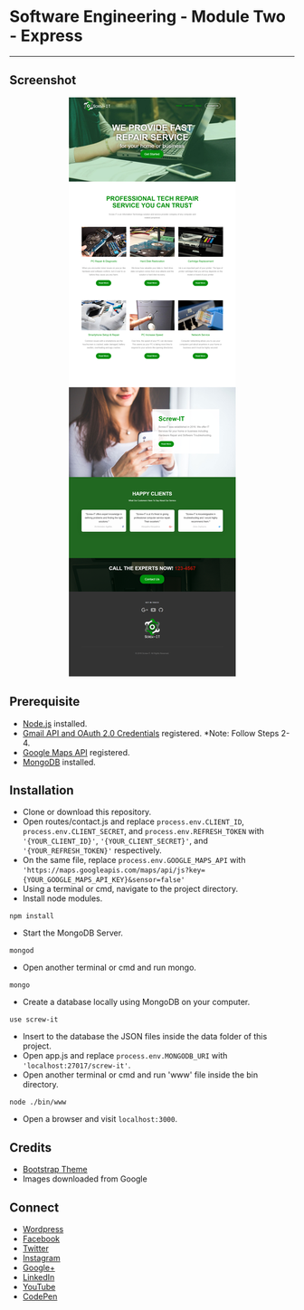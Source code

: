 # Software Engineering - Module Two - Express
---

## Screenshot
<p align="center">
  <img src="https://raw.githubusercontent.com/jovanidash21/coen3463-m2t6/master/screenshot.png">
</p>

## Prerequisite
* [Node.js](https://nodejs.org/en/) installed.
* [Gmail API and OAuth 2.0 Credentials](http://masashi-k.blogspot.com/2013/06/sending-mail-with-gmail-using-xoauth2.html) registered. *Note: Follow Steps 2-4. 
* [Google Maps API](https://console.developers.google.com/flows/enableapi?apiid=maps_backend,geocoding_backend,directions_backend,distance_matrix_backend,elevation_backend,places_backend&reusekey=true) registered.
* [MongoDB](https://www.mongodb.com/) installed.

## Installation
* Clone or download this repository.
* Open routes/contact.js and replace ```process.env.CLIENT_ID```, ```process.env.CLIENT_SECRET```, and ```process.env.REFRESH_TOKEN``` with ```'{YOUR_CLIENT_ID}'```, ```'{YOUR_CLIENT_SECRET}'```, and ```'{YOUR_REFRESH_TOKEN}'``` respectively.
* On the same file, replace ```process.env.GOOGLE_MAPS_API``` with ```'https://maps.googleapis.com/maps/api/js?key={YOUR_GOOGLE_MAPS_API_KEY}&sensor=false'```
* Using a terminal or cmd, navigate to the project directory.
* Install node modules.
```
npm install
```
* Start the MongoDB Server.
```
mongod
``` 
* Open another terminal or cmd and run mongo.
```
mongo
``` 
* Create a database locally using MongoDB on your computer.
```
use screw-it
``` 
* Insert to the database the JSON files inside the data folder of this project.
* Open app.js and replace ```process.env.MONGODB_URI``` with ```'localhost:27017/screw-it'```.
* Open another terminal or cmd and run 'www' file inside the bin directory.
```
node ./bin/www
```
* Open a browser and visit ```localhost:3000```.

## Credits
- [Bootstrap Theme](https://freehtml5.co/preview/?item=bold-free-website-template-using-bootstrap)
- Images downloaded from Google

## Connect
- [Wordpress](https://jovaniwarguez.wordpress.com/)
- [Facebook](https://facebook.com/jovani.cadornawarguez)
- [Twitter](https://twitter.com/jovanidash21)
- [Instagram](https://www.instagram.com/jovanidash21/)
- [Google+](https://plus.google.com/u/0/104385173780051504413)
- [LinkedIn](https://www.linkedin.com/in/jovani-warguez-827a8a11b?trk=nav_responsive_tab_profile_pic)
- [YouTube](https://www.youtube.com/channel/UCNiVxhbJ6Ku9keIjkQX3RRQ)
- [CodePen](http://codepen.io/jovanidash21/)
